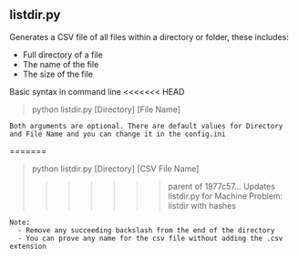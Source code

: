 ## listdir.py
Generates a CSV file  of all files within a directory or folder, these includes:
- Full directory of a file
- The name of the file
- The size of the file

Basic syntax in command line
<<<<<<< HEAD
> python listdir.py [Directory] [File Name]
```
Both arguments are optional. There are default values for Directory and File Name and you can change it in the config.ini
```
=======
> python listdir.py [Directory] [CSV File Name]
>>>>>>> parent of 1977c57... Updates listdir.py for Machine Problem: listdir with hashes

```
Note:
  - Remove any succeeding backslash from the end of the directory
  - You can prove any name for the csv file without adding the .csv extension
```